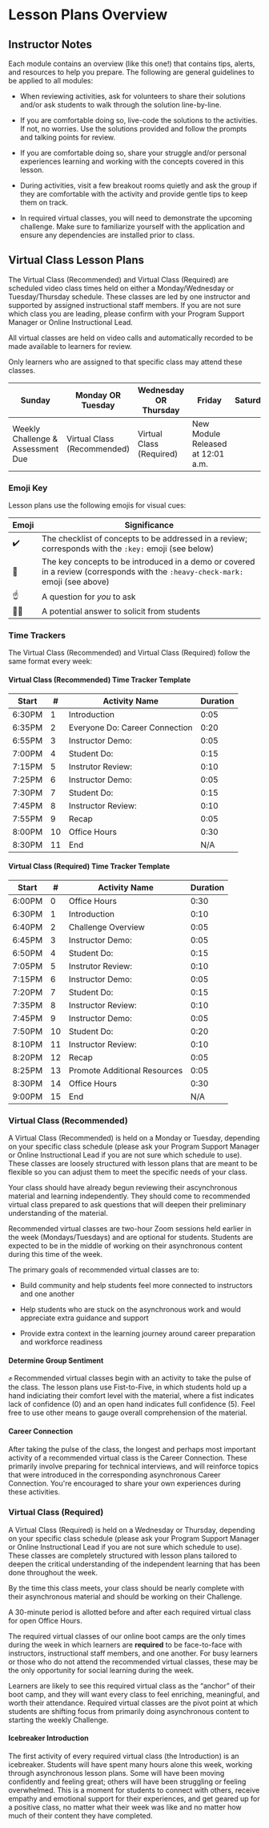 # Lesson Plans Overview

## Instructor Notes

Each module contains an overview (like this one!) that contains tips, alerts, and resources to help you prepare. The following are general guidelines to be applied to all modules:

- When reviewing activities, ask for volunteers to share their solutions and/or ask students to walk through the solution line-by-line.

- If you are comfortable doing so, live-code the solutions to the activities. If not, no worries. Use the solutions provided and follow the prompts and talking points for review.

- If you are comfortable doing so, share your struggle and/or personal experiences learning and working with the concepts covered in this lesson.

- During activities, visit a few breakout rooms quietly and ask the group if they are comfortable with the activity and provide gentle tips to keep them on track.

- In required virtual classes, you will need to demonstrate the upcoming challenge. Make sure to familiarize yourself with the application and ensure any dependencies are installed prior to class.

## Virtual Class Lesson Plans

The Virtual Class (Recommended) and Virtual Class (Required) are scheduled video class times held on either a Monday/Wednesday or Tuesday/Thursday schedule. These classes are led by one instructor and supported by assigned instructional staff members. If you are not sure which class you are leading, please confirm with your Program Support Manager or Online Instructional Lead.

All virtual classes are held on video calls and automatically recorded to be made available to learners for review.

Only learners who are assigned to that specific class may attend these classes.

| Sunday        | Monday OR Tuesday             | Wednesday OR Thursday    | Friday                         |  Saturday|
|---            |---                            |---                       |---                             |---       |
| Weekly Challenge & Assessment Due | Virtual Class (Recommended)   | Virtual Class (Required) | New Module Released at 12:01 a.m. |          |

### Emoji Key

Lesson plans use the following emojis for visual cues: 

| Emoji     | Significance          |
| ---       | ---                   |
| ✔️         | The checklist of concepts to be addressed in a review; corresponds with the `:key:` emoji (see below) |
| 🔑         | The key concepts to be introduced in a demo or covered in a review (corresponds with the `:heavy-check-mark:` emoji (see above)|
| ☝️         | A question for _you_ to ask             |
| 🙋‍♀️        | A potential answer to solicit from students |


### Time Trackers

The Virtual Class (Recommended) and Virtual Class (Required) follow the same format every week:

#### Virtual Class (Recommended) Time Tracker Template

| Start  | #   | Activity Name                  | Duration |
| ------ | --- | ------------------------------ | -------- |
| 6:30PM | 1   | Introduction                   | 0:05     |
| 6:35PM | 2   | Everyone Do: Career Connection | 0:20     |
| 6:55PM | 3   | Instructor Demo:               | 0:05     |
| 7:00PM | 4   | Student Do:                    | 0:15     |
| 7:15PM | 5   | Instrutor Review:              | 0:10     |
| 7:25PM | 6   | Instructor Demo:               | 0:05     |
| 7:30PM | 7   | Student Do:                    | 0:15     |
| 7:45PM | 8   | Instructor Review:             | 0:10     |
| 7:55PM | 9   | Recap                          | 0:05     |
| 8:00PM | 10  | Office Hours                   | 0:30     |
| 8:30PM | 11  | End                            | N/A      |

#### Virtual Class (Required) Time Tracker Template

| Start  | #   | Activity Name                | Duration |
| ------ | --- | ---------------------------- | -------- |
| 6:00PM | 0   | Office Hours                 | 0:30     |
| 6:30PM | 1   | Introduction                 | 0:10     |
| 6:40PM | 2   | Challenge Overview           | 0:05     |
| 6:45PM | 3   | Instructor Demo:             | 0:05     |
| 6:50PM | 4   | Student Do:                  | 0:15     |
| 7:05PM | 5   | Instrutor Review:            | 0:10     |
| 7:15PM | 6   | Instructor Demo:             | 0:05     |
| 7:20PM | 7   | Student Do:                  | 0:15     |
| 7:35PM | 8   | Instructor Review:           | 0:10     |
| 7:45PM | 9   | Instructor Demo:             | 0:05     |
| 7:50PM | 10  | Student Do:                  | 0:20     |
| 8:10PM | 11  | Instructor Review:           | 0:10     |
| 8:20PM | 12  | Recap                        | 0:05     |
| 8:25PM | 13  | Promote Additional Resources | 0:05     |
| 8:30PM | 14  | Office Hours                 | 0:30     |
| 9:00PM | 15  | End                          | N/A      |


### Virtual Class (Recommended)

A Virtual Class (Recommended) is held on a Monday or Tuesday, depending on your specific class schedule (please ask your Program Support Manager or Online Instructional Lead if you are not sure which schedule to use). These classes are loosely structured with lesson plans that are meant to be flexible so you can adjust them to meet the specific needs of your class.

Your class should have already begun reviewing their ascynchronous material and learning independently. They should come to recommended virtual class prepared to ask questions that will deepen their preliminary understanding of the material.

Recommended virtual classes are two-hour Zoom sessions held earlier in the week (Mondays/Tuesdays) and are optional for students. Students are expected to be in the middle of working on their asynchronous content during this time of the week.

The primary goals of recommended virtual classes are to:

- Build community and help students feel more connected to instructors and one another

- Help students who are stuck on the asynchronous work and would appreciate extra guidance and support

- Provide extra context in the learning journey around career preparation and workforce readiness

#### Determine Group Sentiment

✊ Recommended virtual classes begin with an activity to take the pulse of the class. The lesson plans use Fist-to-Five, in which students hold up a hand indiciating their comfort level with the material, where a fist indicates lack of confidence (0) and an open hand indicates full confidence (5). Feel free to use other means to gauge overall comprehension of the material.

#### Career Connection

After taking the pulse of the class, the longest and perhaps most important activity of a recommended virtual class is the Career Connection. These primarily involve preparing for technical interviews, and will reinforce topics that were introduced in the corresponding asynchronous Career Connection. You're encouraged to share your own experiences during these activities.

### Virtual Class (Required)

A Virtual Class (Required) is held on a Wednesday or Thursday, depending on your specific class schedule (please ask your Program Support Manager or Online Instructional Lead if you are not sure which schedule to use). These classes are completely structured with lesson plans tailored to deepen the critical understanding of the independent learning that has been done throughout the week.

By the time this class meets, your class should be nearly complete with their asynchronous material and should be working on their Challenge.

A 30-minute period is allotted before and after each required virtual class for open Office Hours.

The required virtual classes of our online boot camps are the only times during the week in which learners are **required** to be face-to-face with instructors, instructional staff members, and one another. For busy learners or those who do not attend the recommended virtual classes, these may be the only opportunity for social learning during the week. 

Learners are likely to see this required virtual class as the “anchor” of their boot camp, and they will want every class to feel enriching, meaningful, and worth their attendance. Required virtual classes are the pivot point at which students are shifting focus from primarily doing asynchronous content to starting the weekly Challenge. 

#### Icebreaker Introduction

The first activity of every required virtual class (the Introduction) is an icebreaker. Students will have spent many hours alone this week, working through asynchronous lesson plans. Some will have been moving confidently and feeling great; others will have been struggling or feeling overwhelmed. This is a moment for students to connect with others, receive empathy and emotional support for their experiences, and get geared up for a positive class, no matter what their week was like and no matter how much of their content they have completed.
